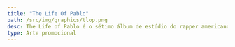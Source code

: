 ```yaml
---
title: "The Life Of Pablo"
path: /src/img/graphics/tlop.png
desc: The Life of Pablo é o sétimo álbum de estúdio do rapper americano Kanye West, lançado em 14 de fevereiro de 2016 pela GOOD Music e distribuído pela Def Jam Recordings. As sessões de gravação ocorreram entre 2013 e 2016, em diversos locais, incluindo Itália, México, Canadá e Estados Unidos. West contou com uma variedade de produtores, incluindo os co-executivos Rick Rubin e Noah Goldstein. O álbum apresenta vocais convidados de artistas como The-Dream, Kelly Price, Chance the Rapper, Kirk Franklin, Kid Cudi, Desiigner, Rihanna, Young Thug, Chris Brown, The Weeknd, Ty Dolla Sign, Vic Mensa, Sia, Frank Ocean, Kendrick Lamar, Post Malone e Sampha.
type: Arte promocional
---
```

